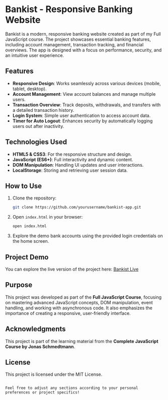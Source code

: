# Bankist - Responsive Banking Website

Bankist is a modern, responsive banking website created as part of my Full JavaScript course. The project showcases essential banking features, including account management, transaction tracking, and financial overviews. The app is designed with a focus on performance, security, and an intuitive user experience.

## Features

- **Responsive Design**: Works seamlessly across various devices (mobile, tablet, desktop).
- **Account Management**: View account balances and manage multiple users.
- **Transaction Overview**: Track deposits, withdrawals, and transfers with a detailed transaction history.
- **Login System**: Simple user authentication to access account data.
- **Timer for Auto Logout**: Enhances security by automatically logging users out after inactivity.

## Technologies Used

- **HTML5 & CSS3**: For the responsive structure and design.
- **JavaScript (ES6+)**: Full interactivity and dynamic content.
- **DOM Manipulation**: Handling UI updates and user interactions.
- **LocalStorage**: Storing and retrieving user session data.
  
## How to Use

1. Clone the repository:
   ```bash
   git clone https://github.com/yourusername/bankist-app.git
   ```

2. Open `index.html` in your browser:
   ```bash
   open index.html
   ```

3. Explore the demo bank accounts using the provided login credentials on the home screen.

## Project Demo

You can explore the live version of the project here: [Bankist Live](https://bankist.netlify.app/)

## Purpose

This project was developed as part of the **Full JavaScript Course**, focusing on mastering advanced JavaScript concepts, DOM manipulation, event handling, and working with asynchronous code. It also emphasizes the importance of creating a responsive, user-friendly interface.

## Acknowledgments

This project is part of the learning material from the **Complete JavaScript Course by Jonas Schmedtmann**.

## License

This project is licensed under the MIT License.
```

Feel free to adjust any sections according to your personal preferences or project specifics!
